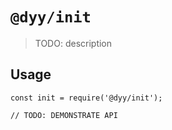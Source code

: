 # `@dyy/init`

> TODO: description

## Usage

```
const init = require('@dyy/init');

// TODO: DEMONSTRATE API
```
